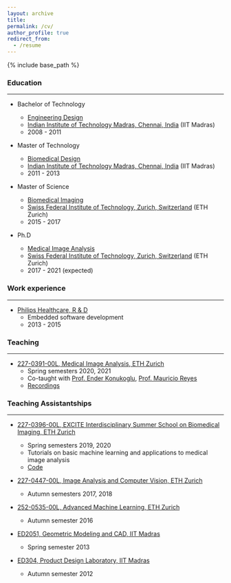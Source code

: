 ```yaml
---
layout: archive
title: 
permalink: /cv/
author_profile: true
redirect_from:
  - /resume
---
```


{% include base_path %}


### Education
---

* Bachelor of Technology
   * [Engineering Design](https://ed.iitm.ac.in/)
   * [Indian Institute of Technology Madras, Chennai, India](https://www.iitm.ac.in/) (IIT Madras)
   * 2008 - 2011

* Master of Technology
   * [Biomedical Design](https://ed.iitm.ac.in/program.html)
   * [Indian Institute of Technology Madras, Chennai, India](https://www.iitm.ac.in/) (IIT Madras)
   * 2011 - 2013

* Master of Science
   * [Biomedical Imaging](https://master-biomed.ethz.ch/)
   * [Swiss Federal Institute of Technology, Zurich, Switzerland](https://ethz.ch/en.html) (ETH Zurich)
   * 2015 - 2017

* Ph.D
   * [Medical Image Analysis](https://bmic.ee.ethz.ch/)
   * [Swiss Federal Institute of Technology, Zurich, Switzerland](https://ethz.ch/en.html) (ETH Zurich)
   * 2017 - 2021 (expected)


### Work experience
---

* [Philips Healthcare, R & D](https://www.philips.co.in/a-w/about-philips/healthcare-innovation-campus.html)
  * Embedded software development
  * 2013 - 2015
  

### Teaching
---

* [227-0391-00L, Medical Image Analysis, ETH Zurich](http://www.vvz.ethz.ch/Vorlesungsverzeichnis/lerneinheit.view?lerneinheitId=148945&semkez=2021S&ansicht=KATALOGDATEN&lang=en)
  * Spring semesters 2020, 2021
  * Co-taught with [Prof. Ender Konukoglu](https://people.ee.ethz.ch/~kender/), [Prof. Mauricio Reyes](http://www.mauricioreyes.me/aboutme.html)
  * [Recordings](https://youtube.com/playlist?list=PLED7YdXrsctWQ3hLWNZwiXpgbhrtDQ3d6)

### Teaching Assistantships
---

* [227-0396-00L, EXCITE Interdisciplinary Summer School on Biomedical Imaging, ETH Zurich](http://www.vvz.ethz.ch/Vorlesungsverzeichnis/lerneinheit.view?lerneinheitId=149086&semkez=2021S&ansicht=KATALOGDATEN&lang=en)
  * Spring semesters 2019, 2020
  * Tutorials on basic machine learning and applications to medical image analysis
  * [Code](https://git.ee.ethz.ch/krishnch/excite_2020_machine_learning)

* [227-0447-00L, Image Analysis and Computer Vision, ETH Zurich](http://www.vvz.ethz.ch/Vorlesungsverzeichnis/lerneinheit.view?lerneinheitId=146800&semkez=2021W&ansicht=KATALOGDATEN&lang=en)
  * Autumn semesters 2017, 2018

* [252-0535-00L, Advanced Machine Learning, ETH Zurich](http://www.vvz.ethz.ch/Vorlesungsverzeichnis/lerneinheit.view?lerneinheitId=147750&semkez=2021W&ansicht=KATALOGDATEN&lang=en)
  * Autumn semester 2016

* [ED2051, Geometric Modeling and CAD, IIT Madras](https://ed.iitm.ac.in/~raman/cmme.html)
  * Spring semester 2013

* [ED304, Product Design Laboratory, IIT Madras](https://ed.iitm.ac.in/img/files/Prodect%20Design.pdf)
  * Autumn semester 2012
  
